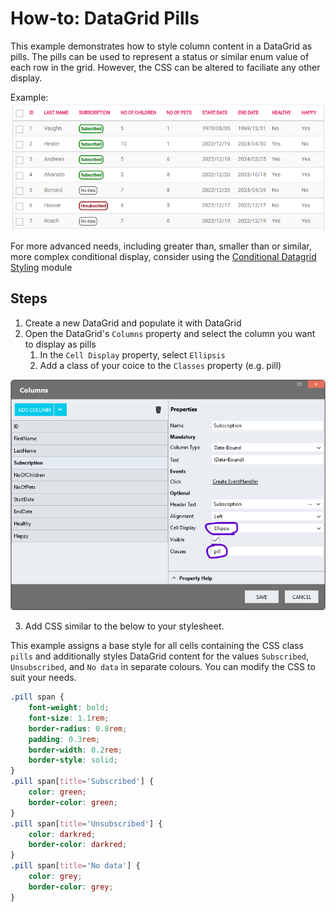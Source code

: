 # How-to: DataGrid Pills

This example demonstrates how to style column content in a DataGrid as pills. The pills can be used to represent a status or similar enum value of each row in the grid. However, the CSS can be altered to faciliate any other display. 

Example:
![](images/view.png)

For more advanced needs, including greater than, smaller than or similar, more complex conditional display, consider using the [Conditional Datagrid Styling](https://github.com/stadium-software/conditional-datagrid-styling) module

## Steps
1. Create a new DataGrid and populate it with DataGrid
2. Open the DataGrid's `Columns` property and select the column you want to display as pills
    1. In the `Cell Display` property, select `Ellipsis`
    2. Add a class of your coice to the `Classes` property (e.g. pill)

![](images/ColumnsEditor.png)

3. Add CSS similar to the below to your stylesheet. 

This example assigns a base style for all cells containing the CSS class `pills` and additionally styles DataGrid content for the values `Subscribed`, `Unsubscribed`, and `No data` in separate colours. You can modify the CSS to suit your needs.
```css
.pill span {
	font-weight: bold;
	font-size: 1.1rem;
	border-radius: 0.8rem;
	padding: 0.3rem;
	border-width: 0.2rem;
	border-style: solid;
}
.pill span[title='Subscribed'] {
	color: green;
	border-color: green;
}
.pill span[title='Unsubscribed'] {
	color: darkred;
	border-color: darkred;
}
.pill span[title='No data'] {
	color: grey;
	border-color: grey;
}
```